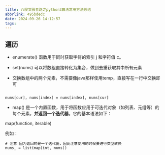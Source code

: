 ```yaml
---
title: 八股文骚套路之python3算法常用方法总结
abbrlink: 495bdedc
date: 2024-09-26 14:12:57
tags:
---
```

## 遍历

- enumerate() 函数用于同时获取字符的索引 j 和字符值 c。

- set(nums) 可以将数组直接转化为集合，做到去重获取其中所有元素

- 交换数组中的两个元素，不需要像java那样使用temp，直接写在一行中交换即可

```python3

nums[cur], nums[index] = nums[index], nums[cur]

```

- map() 是一个内置函数，用于将函数应用于可迭代对象（如列表、元组等）的每个元素，**并返回一个迭代器**。它的基本语法如下：

map(function, iterable)

例如：

```python3
# 注意 因为返回的是一个迭代器，因此注意使用的时候要进行类型转换
nums_ = list(map(int, nums)) 

```
